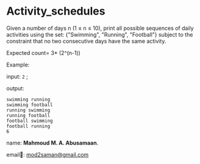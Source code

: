 # Activity_schedules

Given a number of days n (1 ≤ n ≤ 10), print all possible sequences of daily activities using the set:
{"Swimming", "Running", "Football"}
subject to the constraint that no two consecutive days have the same activity.



Expected count= 3* (2^(n-1))

Example: 

input: ```2``` ;

output:
```
swimming running 
swimming football 
running swimming 
running football 
football swimming 
football running 
6
```

name: **Mahmoud M. A. Abusamaan**.

email📧: mod2saman@gmail.com
